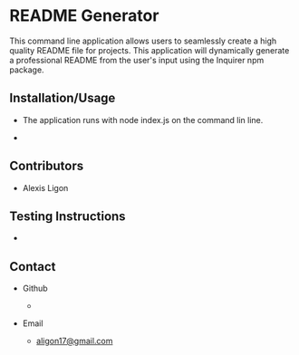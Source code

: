 # README Generator 



This command line application allows users to seamlessly create a high quality README file for projects. This application will dynamically generate a professional README from the user's input using the Inquirer npm package.

## Installation/Usage

* The application runs with node index.js on the command lin line.

* 

## Contributors

* Alexis Ligon

## Testing Instructions

* 

## Contact

* Github

    * 

* Email

    * aligon17@gmail.com
